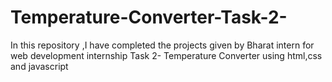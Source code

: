 # Temperature-Converter-Task-2-
In this repository ,I have completed the projects given by Bharat intern for web development internship Task 2- Temperature Converter using html,css and javascript
